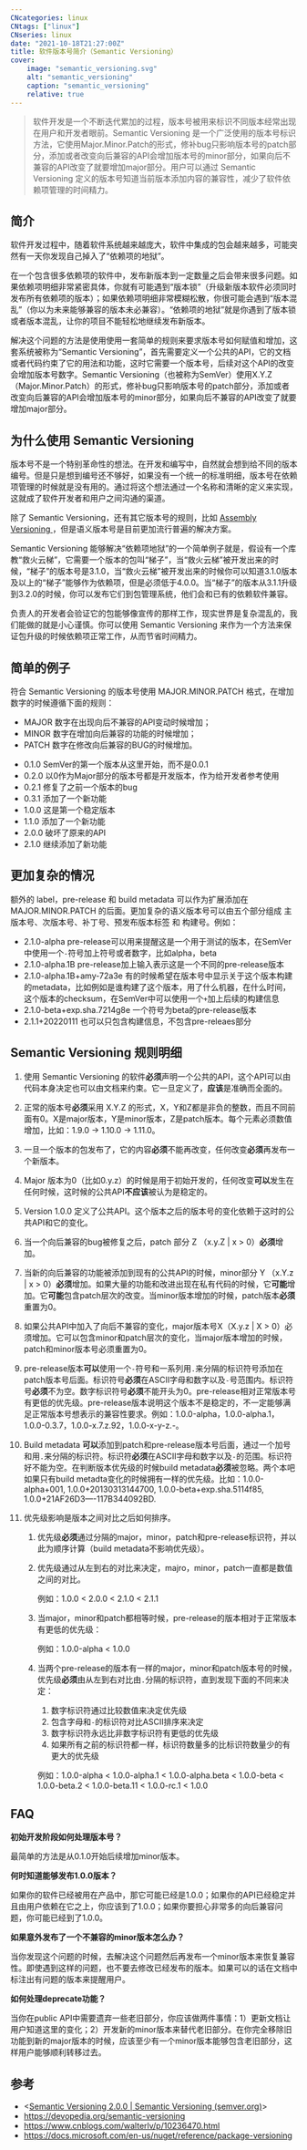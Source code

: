 ```yaml
---
CNcategories: linux
CNtags: ["linux"]
CNseries: linux
date: "2021-10-18T21:27:00Z"
title: 软件版本号简介（Semantic Versioning）
cover:
    image: "semantic_versioning.svg"
    alt: "semantic_versioning"
    caption: "semantic_versioning"
    relative: true
---
```


> 软件开发是一个不断迭代累加的过程，版本号被用来标识不同版本经常出现在用户和开发者眼前。Semantic Versioning 是一个广泛使用的版本号标识方法，它使用Major.Minor.Patch的形式，修补bug只影响版本号的patch部分，添加或者改变向后兼容的API会增加版本号的minor部分，如果向后不兼容的API改变了就要增加major部分。用户可以通过 Semantic Versioning 定义的版本号知道当前版本添加内容的兼容性，减少了软件依赖项管理的时间精力。

## 简介

软件开发过程中，随着软件系统越来越庞大，软件中集成的包会越来越多，可能突然有一天你发现自己掉入了“依赖项的地狱”。

在一个包含很多依赖项的软件中，发布新版本到一定数量之后会带来很多问题。如果依赖项明细非常紧密具体，你就有可能遇到“版本锁”（升级新版本软件必须同时发布所有依赖项的版本）；如果依赖项明细非常模糊松散，你很可能会遇到“版本混乱”（你以为未来能够兼容的版本未必兼容）。“依赖项的地狱”就是你遇到了版本锁或者版本混乱，让你的项目不能轻松地继续发布新版本。

解决这个问题的方法是使用使用一套简单的规则来要求版本号如何赋值和增加，这套系统被称为“Semantic Versioning”，首先需要定义一个公共的API，它的文档或者代码约束了它的用法和功能，这时它需要一个版本号，后续对这个API的改变会增加版本号数字。Semantic Versioning（也被称为SemVer）使用X.Y.Z（Major.Minor.Patch）的形式，修补bug只影响版本号的patch部分，添加或者改变向后兼容的API会增加版本号的minor部分，如果向后不兼容的API改变了就要增加major部分。

## 为什么使用 Semantic Versioning

版本号不是一个特别革命性的想法。在开发和编写中，自然就会想到给不同的版本编号。但是只是想到编号还不够好，如果没有一个统一的标准明细，版本号在依赖项管理的时候就是没有用的。通过将这个想法通过一个名称和清晰的定义来实现，这就成了软件开发者和用户之间沟通的渠道。

除了 Semantic Versioning，还有其它版本号的规则，比如 [Assembly Versioning ](https://docs.microsoft.com/en-us/dotnet/framework/app-domains/assembly-versioning)，但是语义版本号是目前更加流行普遍的解决方案。

Semantic Versioning 能够解决“依赖项地狱”的一个简单例子就是，假设有一个库教“救火云梯”，它需要一个版本的包叫“梯子”，当“救火云梯”被开发出来的时候，“梯子”的版本号是3.1.0，当“救火云梯”被开发出来的时候你可以知道3.1.0版本及以上的“梯子”能够作为依赖项，但是必须低于4.0.0。当“梯子”的版本从3.1.1升级到3.2.0的时候，你可以发布它们到包管理系统，他们会和已有的依赖软件兼容。

负责人的开发者会验证它的包能够像宣传的那样工作，现实世界是复杂混乱的，我们能做的就是小心谨慎。你可以使用 Semantic Versioning 来作为一个方法来保证包升级的时候依赖项正常工作，从而节省时间精力。

## 简单的例子

符合 Semantic Versioning 的版本号使用 MAJOR.MINOR.PATCH 格式，在增加数字的时候遵循下面的规则：

* MAJOR 数字在出现向后不兼容的API变动时候增加；
* MINOR 数字在增加向后兼容的功能的时候增加；
* PATCH 数字在修改向后兼容的BUG的时候增加。

- 0.1.0 SemVer的第一个版本从这里开始，而不是0.0.1
- 0.2.0 以0作为Major部分的版本号都是开发版本，作为给开发者参考使用
- 0.2.1 修复了之前一个版本的bug
- 0.3.1 添加了一个新功能
- 1.0.0 这是第一个稳定版本
- 1.1.0 添加了一个新功能
- 2.0.0 破坏了原来的API
- 2.1.0 继续添加了新功能

## 更加复杂的情况

额外的 label，pre-release 和 build metadata 可以作为扩展添加在 MAJOR.MINOR.PATCH 的后面。更加复杂的语义版本号可以由五个部分组成 主版本号、次版本号、补丁号、预发布版本标签 和 构建号。例如：

- 2.1.0-alpha pre-release可以用来提醒这是一个用于测试的版本，在SemVer中使用一个`-`符号加上符号或者数字，比如alpha，beta
- 2.1.0-alpha.1B pre-release加上输入表示这是一个不同的pre-release版本
- 2.1.0-alpha.1B+amy-72a3e 有的时候希望在版本号中显示关于这个版本构建的metadata，比如例如是谁构建了这个版本，用了什么机器，在什么时间，这个版本的checksum，在SemVer中可以使用一个`+`加上后续的构建信息
- 2.1.0-beta+exp.sha.7214g8e 一个符号为beta的pre-release版本
- 2.1.1+20220111 也可以只包含构建信息，不包含pre-releaes部分

## Semantic Versioning 规则明细

1. 使用 Semantic Versioning 的软件**必须**声明一个公共的API，这个API可以由代码本身决定也可以由文档来约束。它一旦定义了，**应该**是准确而全面的。

2. 正常的版本号**必须**采用 X.Y.Z 的形式，X，Y和Z都是非负的整数，而且不同前面有0。X是major版本，Y是minor版本，Z是patch版本。每个元素必须数值增加，比如：1.9.0 -> 1.10.0 -> 1.11.0。

3. 一旦一个版本的包发布了，它的内容**必须**不能再改变，任何改变**必须**再发布一个新版本。

4. Major 版本为0（比如0.y.z）的时候是用于初始开发的，任何改变**可以**发生在任何时候，这时候的公共API**不应该**被认为是稳定的。

5. Version 1.0.0 定义了公共API。这个版本之后的版本号的变化依赖于这时的公共API和它的变化。

6. 当一个向后兼容的bug被修复之后，patch 部分 Z （x.y.Z | x > 0）**必须**增加。

7. 当新的向后兼容的功能被添加到现有的公共API的时候，minor部分 Y （x.Y.z | x > 0）**必须**增加。如果大量的功能和改进出现在私有代码的时候，它**可能**增加。它**可能**包含patch层次的改变。当minor版本增加的时候，patch版本**必须**重置为0。

8. 如果公共API中加入了向后不兼容的变化，major版本号X（X.y.z | X > 0）必须增加。它可以包含minor和patch层次的变化，当major版本增加的时候，patch和minor版本号必须重置为0。

9. pre-release版本**可以**使用一个``-``符号和一系列用``.``来分隔的标识符号添加在patch版本号后面。标识符号**必须**在ASCII字母和数字以及``-``号范围内。标识符号**必须**不为空。数字标识符号**必须**不能开头为0。pre-release相对正常版本号有更低的优先级。pre-release版本说明这个版本不是稳定的，不一定能够满足正常版本号想表示的兼容性要求。例如：1.0.0-alpha，1.0.0-alpha.1，1.0.0-0.3.7，1.0.0-x.7.z.92，1.0.0-x-y-z.-。

10. Build metadata **可以**添加到patch和pre-release版本号后面，通过一个加号和用``.``来分隔的标识符。标识符**必须**在ASCII字母和数字以及``-``的范围。标识符好不能为空。在判断版本优先级的时候build metadata**必须**被忽略。两个本吧如果只有build metadta变化的时候拥有一样的优先级。比如：1.0.0-alpha+001, 1.0.0+20130313144700, 1.0.0-beta+exp.sha.5114f85, 1.0.0+21AF26D3—-117B344092BD.

11. 优先级影响是版本之间对比之后如何排序。

    1. 优先级**必须**通过分隔的major，minor，patch和pre-release标识符，并以此为顺序计算（build metadata不影响优先级）。

    2. 优先级通过从左到右的对比来决定，majro，minor，patch一直都是数值之间的对比。

       例如：1.0.0 < 2.0.0 < 2.1.0 < 2.1.1

    3. 当major，minor和patch都相等时候，pre-release的版本相对于正常版本有更低的优先级：

       例如：1.0.0-alpha < 1.0.0

    4. 当两个pre-release的版本有一样的major，minor和patch版本号的时候，优先级**必须**由从左到右对比由``.``分隔的标识符，直到发现下面的不同来决定：

       1. 数字标识符通过比较数值来决定优先级
       2. 包含字母和``-``的标识符对比ASCII排序来决定
       3. 数字标识符永远比非数字标识符有更低的优先级
       4. 如果所有之前的标识符都一样，标识符数量多的比标识符数量少的有更大的优先级

       例如：1.0.0-alpha < 1.0.0-alpha.1 < 1.0.0-alpha.beta < 1.0.0-beta < 1.0.0-beta.2 < 1.0.0-beta.11 < 1.0.0-rc.1 < 1.0.0

## FAQ

**初始开发阶段如何处理版本号？**

最简单的方法是从0.1.0开始后续增加minor版本。

**何时知道能够发布1.0.0版本？**

如果你的软件已经被用在产品中，那它可能已经是1.0.0；如果你的API已经稳定并且由用户依赖在它之上，你应该到了1.0.0；如果你要担心非常多的向后兼容问题，你可能已经到了1.0.0。

**如果意外发布了一个不兼容的minor版本怎么办？**

当你发现这个问题的时候，去解决这个问题然后再发布一个minor版本来恢复兼容性。即使遇到这样的问题，也不要去修改已经发布的版本。如果可以的话在文档中标注出有问题的版本来提醒用户。

**如何处理deprecate功能？**

当你在public API中需要遗弃一些老旧部分，你应该做两件事情：1）更新文档让用户知道这里的变化；2）开发新的minor版本来替代老旧部分。在你完全移除旧功能到新的major版本的时候，应该至少有一个minor版本能够包含老旧部分，这样用户能够顺利转移过去。

## 参考

* <[Semantic Versioning 2.0.0 | Semantic Versioning (semver.org)](https://semver.org/)>
* <https://devopedia.org/semantic-versioning>
* <https://www.cnblogs.com/walterlv/p/10236470.html>
* <https://docs.microsoft.com/en-us/nuget/reference/package-versioning>
